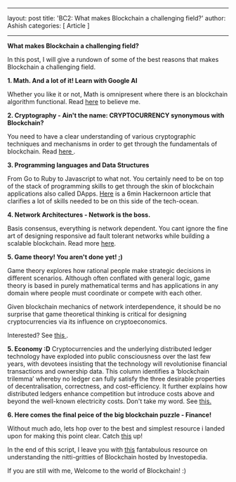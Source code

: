 
---
layout: post
title: 'BC2: What makes Blockchain a challenging field?'
author: Ashish
categories: [ Article ]

---
<b>What makes Blockchain a challenging field?</b>

In this post, I will give a rundown of some of the best reasons that  makes Blockchain a challenging field.

<b>1. Math. And a lot of it! Learn with Google AI</b>

Whether you like it or not, Math is omnipresent where there is an blockchain algorithm functional. Read <a href="https://medium.com/dataseries/explaining-the-math-behind-blockchain-algorithms-98d06e06c2e3">here</a> to believe me.

<b>2. Cryptography - Ain't the name: CRYPTOCURRENCY synonymous with Blockchain?</b>

You need to have a clear understanding of various cryptographic techniques and mechanisms in order to get through the fundamentals of blockchain. Read <a href="https://medium.com/@cryptonia/crypto-101-a-simple-guide-to-understanding-and-researching-cryptocurrencies-1da70896aee4"> here </a>.

<b>3. Programming languages and Data Structures</b>

From Go to Ruby to Javascript to what not. You certainly need to be on top of the stack of programming skills to get through the skin of blockchain applications also called DApps. <a href="https://hackernoon.com/what-skills-do-you-need-to-be-a-blockchain-engineer-c4e77e9de22b">Here</a> is a 6min Hackernoon article that clarifies a lot of skills needed to be on this side of the tech-ocean.


<b>4. Network Architectures - Network is the boss.</b>

Basis consensus, everything is network dependent. You cant ignore the fine art of designing responsive ad fault tolerant networks while building a scalable blockchain. Read more <a href="https://www.coursera.org/lecture/ibm-blockchain-essentials-for-developers/network-considerations-MIuzY"> here</a>.

<b>5. Game theory! You aren't done yet! ;)</b>

Game theory explores how rational people make strategic decisions in different scenarios. Although often conflated with general logic, game theory is based in purely mathematical terms and has applications in any domain where people must coordinate or compete with each other.

Given blockchain mechanics of network interdependence, it should be no surprise that game theoretical thinking is critical for designing cryptocurrencies via its influence on cryptoeconomics.

Interested? See <a href="https://blockonomi.com/game-theory/"> this </a>.

<b>5. Economy :D</b>
Cryptocurrencies and the underlying distributed ledger technology have exploded into public consciousness over the last few years, with devotees insisting that the technology will revolutionise financial transactions and ownership data. This column identifies a ‘blockchain trilemma’ whereby no ledger can fully satisfy the three desirable properties of decentralisation, correctness, and cost-efficiency. It further explains how distributed ledgers enhance competition but introduce costs above and beyond the well-known electricity costs. 
Don't take my word. See <a href="https://voxeu.org/article/economics-blockchains">this.</a>

<b>6. Here comes the final peice of the big blockchain puzzle - Finance!</b>

Without much ado, lets hop over to the best and simplest resource i landed upon for making this point clear. Catch <a href="https://blockgeeks.com/guides/blockchain-and-finance/">this</a> up!

In the end of this script, I leave you with <a href="https://www.investopedia.com/terms/b/blockchain.asp">this</a> fantabulous resource on understanding the nitti-gritties of Blockchain hosted  by Investopedia.

If you are still with me, Welcome to the world of Blockchain!
:)

